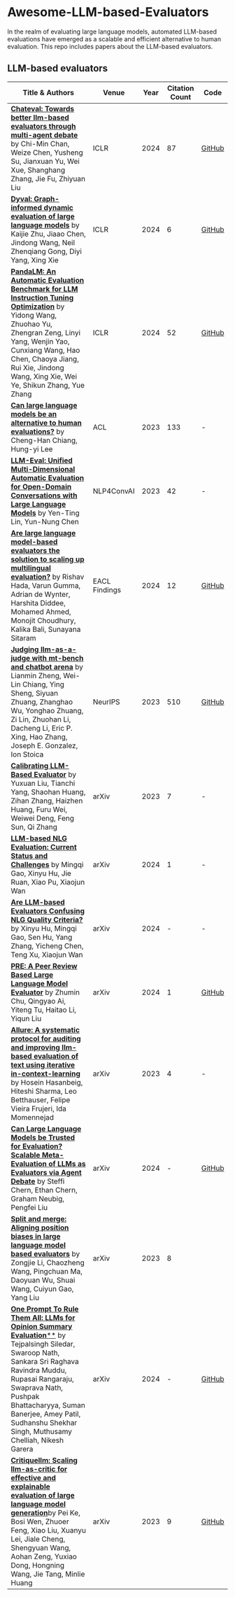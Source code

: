 # Awesome-LLM-based-Evaluators

In the realm of evaluating large language models, automated LLM-based evaluations have emerged as a scalable and efficient alternative to human evaluation. This repo includes papers about the LLM-based evaluators.

## LLM-based evaluators

| Title & Authors                                              | Venue         | Year | Citation Count | Code                                                         |
| ------------------------------------------------------------ | ------------- | ---- | -------------- | ------------------------------------------------------------ |
| [**Chateval: Towards better llm-based evaluators through multi-agent debate**](https://arxiv.org/abs/2308.07201) by Chi-Min Chan, Weize Chen, Yusheng Su, Jianxuan Yu, Wei Xue, Shanghang Zhang, Jie Fu, Zhiyuan Liu | ICLR          | 2024 | 87             | [GitHub](https://github.com/thunlp/ChatEval)                 |
| [**Dyval: Graph-informed dynamic evaluation of large language models**](https://arxiv.org/abs/2309.17167) by Kaijie Zhu, Jiaao Chen, Jindong Wang, Neil Zhenqiang Gong, Diyi Yang, Xing Xie | ICLR          | 2024 | 6              | [GitHub](https://github.com/microsoft/promptbench)           |
| [**PandaLM: An Automatic Evaluation Benchmark for LLM Instruction Tuning Optimization**](https://openreview.net/pdf?id=5Nn2BLV7SB) by Yidong Wang, Zhuohao Yu, Zhengran Zeng, Linyi Yang, Wenjin Yao, Cunxiang Wang, Hao Chen, Chaoya Jiang, Rui Xie, Jindong Wang, Xing Xie, Wei Ye, Shikun Zhang, Yue Zhang | ICLR          | 2024 | 52             | [GitHub](https://github.com/WeOpenML/PandaLM)                |
| [**Can large language models be an alternative to human evaluations?**](https://arxiv.org/abs/2305.01937) by Cheng-Han Chiang, Hung-yi Lee | ACL           | 2023 | 133            | -                                                            |
| [**LLM-Eval: Unified Multi-Dimensional Automatic Evaluation for Open-Domain Conversations with Large Language Models**](https://arxiv.org/abs/2305.13711) by Yen-Ting Lin, Yun-Nung Chen | NLP4ConvAI    | 2023 | 42             | -                                                            |
| [**Are large language model-based evaluators the solution to scaling up multilingual evaluation?**](https://arxiv.org/abs/2309.07462) by Rishav Hada, Varun Gumma, Adrian de Wynter, Harshita Diddee, Mohamed Ahmed, Monojit Choudhury, Kalika Bali, Sunayana Sitaram | EACL Findings | 2024 | 12             | [GitHub](https://github.com/hadarishav/LLM-Eval)             |
| [**Judging llm-as-a-judge with mt-bench and chatbot arena**](https://arxiv.org/abs/2306.05685) by Lianmin Zheng, Wei-Lin Chiang, Ying Sheng, Siyuan Zhuang, Zhanghao Wu, Yonghao Zhuang, Zi Lin, Zhuohan Li, Dacheng Li, Eric P. Xing, Hao Zhang, Joseph E. Gonzalez, Ion Stoica | NeurIPS       | 2023 | 510            | [GitHub](https://github.com/lm-sys/FastChat/tree/main/fastchat/llm_judge) |
| [**Calibrating LLM-Based Evaluator**](https://arxiv.org/abs/2309.13308) by Yuxuan Liu, Tianchi Yang, Shaohan Huang, Zihan Zhang, Haizhen Huang, Furu Wei, Weiwei Deng, Feng Sun, Qi Zhang | arXiv         | 2023 | 7              | -                                                            |
| [**LLM-based NLG Evaluation: Current Status and Challenges**](https://arxiv.org/abs/2402.01383) by Mingqi Gao, Xinyu Hu, Jie Ruan, Xiao Pu, Xiaojun Wan | arXiv         | 2024 | 1              | -                                                            |
| [**Are LLM-based Evaluators Confusing NLG Quality Criteria?**](https://arxiv.org/abs/2402.12055) by Xinyu Hu, Mingqi Gao, Sen Hu, Yang Zhang, Yicheng Chen, Teng Xu, Xiaojun Wan | arXiv         | 2024 | -              | -                                                            |
| [**PRE: A Peer Review Based Large Language Model Evaluator**](https://arxiv.org/abs/2401.15641) by Zhumin Chu, Qingyao Ai, Yiteng Tu, Haitao Li, Yiqun Liu | arXiv         | 2024 | 1              | [GitHub](https://github.com/chuzhumin98/PRE)                 |
| [**Allure: A systematic protocol for auditing and improving llm-based evaluation of text using iterative in-context-learning**](https://arxiv.org/abs/2309.13701) by Hosein Hasanbeig, Hiteshi Sharma, Leo Betthauser, Felipe Vieira Frujeri, Ida Momennejad | arXiv         | 2023 | 4              | -                                                            |
| [**Can Large Language Models be Trusted for Evaluation? Scalable Meta-Evaluation of LLMs as Evaluators via Agent Debate**](https://arxiv.org/abs/2401.16788) by Steffi Chern, Ethan Chern, Graham Neubig, Pengfei Liu | arXiv         | 2024 | -              | [GitHub](https://github.com/GAIR-NLP/scaleeval)              |
| [**Split and merge: Aligning position biases in large language model based evaluators**](https://arxiv.org/abs/2310.01432) by Zongjie Li, Chaozheng Wang, Pingchuan Ma, Daoyuan Wu, Shuai Wang, Cuiyun Gao, Yang Liu | arXiv         | 2023 | 8              |                                                              |
| [**One Prompt To Rule Them All: LLMs for Opinion Summary Evaluation****](https://arxiv.org/abs/2402.11683) by Tejpalsingh Siledar, Swaroop Nath, Sankara Sri Raghava Ravindra Muddu, Rupasai Rangaraju, Swaprava Nath, Pushpak Bhattacharyya, Suman Banerjee, Amey Patil, Sudhanshu Shekhar Singh, Muthusamy Chelliah, Nikesh Garera | arXiv         | 2024 | -              | [GitHub](https://github.com/tjsiledar/SummEval-OP)           |
| [**Critiquellm: Scaling llm-as-critic for effective and explainable evaluation of large language model generation**](https://arxiv.org/abs/2311.18702)by Pei Ke, Bosi Wen, Zhuoer Feng, Xiao Liu, Xuanyu Lei, Jiale Cheng, Shengyuan Wang, Aohan Zeng, Yuxiao Dong, Hongning Wang, Jie Tang, Minlie Huang | arXiv         | 2023 | 9              | [GitHub](https://github.com/thu-coai/CritiqueLLM)            |

